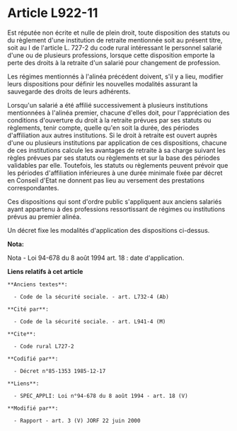 # Article L922-11

Est réputée non écrite et nulle de plein droit, toute disposition des statuts ou du règlement d'une institution de retraite
mentionnée soit au présent titre, soit au I de l'article L. 727-2 du code rural intéressant le personnel salarié d'une ou de
plusieurs professions, lorsque cette disposition emporte la perte des droits à la retraite d'un salarié pour changement de
profession. 

Les régimes mentionnés à l'alinéa précédent doivent, s'il y a lieu, modifier leurs dispositions pour définir les nouvelles
modalités assurant la sauvegarde des droits de leurs adhérents. 

Lorsqu'un salarié a été affilié successivement à plusieurs institutions mentionnées à l'alinéa premier, chacune d'elles doit,
pour l'appréciation des conditions d'ouverture du droit à la retraite prévues par ses statuts ou règlements, tenir compte,
quelle qu'en soit la durée, des périodes d'affiliation aux autres institutions. Si le droit à retraite est ouvert auprès
d'une ou plusieurs institutions par application de ces dispositions, chacune de ces institutions calcule les avantages de
retraite à sa charge suivant les règles prévues par ses statuts ou règlements et sur la base des périodes validables par
elle. Toutefois, les statuts ou règlements peuvent prévoir que les périodes d'affiliation inférieures à une durée minimale
fixée par décret en Conseil d'Etat ne donnent pas lieu au versement des prestations correspondantes. 

Ces dispositions qui sont d'ordre public s'appliquent aux anciens salariés ayant appartenu à des professions ressortissant de
régimes ou institutions prévus au premier alinéa. 

Un décret fixe les modalités d'application des dispositions ci-dessus.

**Nota:**

Nota - Loi 94-678 du 8 août 1994 art. 18 : date d'application.

**Liens relatifs à cet article**

	**Anciens textes**:

	  - Code de la sécurité sociale. - art. L732-4 (Ab)

	**Cité par**:

	  - Code de la sécurité sociale. - art. L941-4 (M)

	**Cite**:

	  - Code rural L727-2

	**Codifié par**:

	  - Décret n°85-1353 1985-12-17

	**Liens**:

	  - SPEC_APPLI: Loi n°94-678 du 8 août 1994 - art. 18 (V)

	**Modifié par**:

	  - Rapport - art. 3 (V) JORF 22 juin 2000
